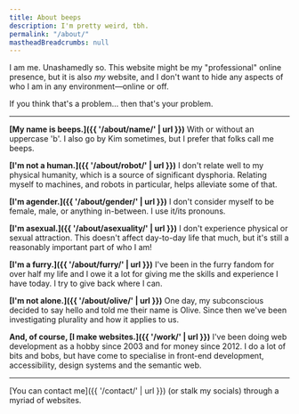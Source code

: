 ```yaml
---
title: About beeps
description: I'm pretty weird, tbh.
permalink: "/about/"
mastheadBreadcrumbs: null
---
```


I am me. Unashamedly so. This website might be my "professional" online presence, but it is also _my_ website, and I don't want to hide any aspects of who I am in any environment—online or off.

If you think that's a problem... then that's your problem.

---

<strong class="kimHeading-s">[My name is beeps.]({{ '/about/name/' | url }})</strong>
With or without an uppercase 'b'. I also go by Kim sometimes, but I prefer that folks call me beeps.

<strong class="kimHeading-s">[I'm not a human.]({{ '/about/robot/' | url }})</strong>
I don't relate well to my physical humanity, which is a source of significant dysphoria. Relating myself to machines, and robots in particular, helps alleviate some of that.

<strong class="kimHeading-s">[I'm agender.]({{ '/about/gender/' | url }})</strong>
I don't consider myself to be female, male, or anything in-between. I use it/its pronouns.

<strong class="kimHeading-s">[I'm asexual.]({{ '/about/asexuality/' | url }})</strong>
I don't experience physical or sexual attraction. This doesn't affect day-to-day life that much, but it's still a reasonably important part of who I am!

<strong class="kimHeading-s">[I'm a furry.]({{ '/about/furry/' | url }})</strong>
I've been in the furry fandom for over half my life and I owe it a lot for giving me the skills and experience I have today. I try to give back where I can.

<strong class="kimHeading-s">[I'm not alone.]({{ '/about/olive/' | url }})</strong>
One day, my subconscious decided to say hello and told me their name is Olive. Since then we've been investigating plurality and how it applies to us.

<strong class="kimHeading-s">And, of course, [I make websites.]({{ '/work/' | url }})</strong>
I've been doing web development as a hobby since 2003 and for money since 2012. I do a lot of bits and bobs, but have come to specialise in front-end development, accessibility, design systems and the semantic web.

<hr class="kimRule">

[You can contact me]({{ '/contact/' | url }}) (or stalk my socials) through a myriad of websites.
